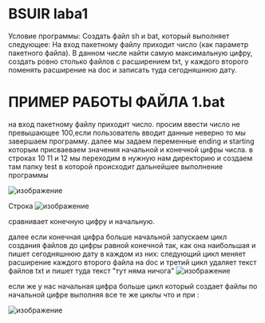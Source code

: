 # BSUIR laba1
Условие программы:
Создать файл sh и bat, который выполняет следующее: 
На вход пакетному файлу приходит число (как параметр пакетного файла).
В данном числе найти самую максимальную цифру, 
создать ровно столько файлов с расширением txt,
у каждого второго поменять расширение на doc и записать туда сегодняшнюю дату.


# ПРИМЕР РАБОТЫ ФАЙЛА 1.bat
на вход пакетному файлу приходит число.
просим ввести число не превышающее 100,если пользователь вводит данные неверно то мы завершаем программу.
далее мы задаем переменные ending и starting которым присваеваем значения начальной и конечной цифры числа.
в строках 10 11 и 12 мы переходим в нужную нам директорию и создаем там папку test в которой происходит дальнейшее выполнение программы

![изображение](https://github.com/devert007/2laba/assets/144791941/ef8c7b72-b894-47a0-a5b9-701278b8e9f4)

Строка 
![изображение](https://github.com/devert007/2laba/assets/144791941/a6597926-932b-4341-822d-ffa1d4310a9d)

сравнивает конечную цифру и начальную.

далее если конечная цифра больше начальной запускаем цикл создания файлов до цифры равной конечной так, как она наибольшая и пишет сегодняшнюю дату в каждом из них:
следующий цикл меняет расширение каждого второго файла на doc 
и третий цикл удаляет текст файлов txt и пишет туда текст "тут няма ничога"
![изображение](https://github.com/devert007/2laba/assets/144791941/42416687-e328-4013-aa4d-7d174fd94bf0)

если же у нас начальная цифра больше цикл который создает файлы по начальной цифре выполняя все те же циклы что и при   :

![изображение](https://github.com/devert007/2laba/assets/144791941/bd7d3a59-6c03-4d5a-9955-0df5293ff577)



